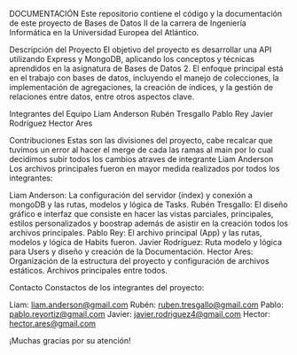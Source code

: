 DOCUMENTACIÓN
Este repositorio contiene el código y la documentación de este proyecto de Bases de Datos II de la carrera de Ingeniería Informática en la Universidad Europea del Atlántico.

Descripción del Proyecto
El objetivo del proyecto es desarrollar una API utilizando Express y MongoDB, aplicando los conceptos y técnicas aprendidos en la asignatura de Bases de Datos 2. El enfoque principal está en el trabajo con bases de datos, incluyendo el manejo de colecciones, la implementación de agregaciones, la creación de índices, y la gestión de relaciones entre datos, entre otros aspectos clave.

Integrantes del Equipo
Liam Anderson
Rubén Tresgallo
Pablo Rey
Javier Rodríguez
Hector Ares

Contribuciones
Estas son las divisiones del proyecto, cabe recalcar que tuvimos un error al hacer el merge de cada las ramas al main por lo cual decidimos subir todos los cambios atraves de integrante Liam Anderson
Los archivos principales fueron en mayor medida realizados por todos los integrantes:

Liam Anderson: La configuración del servidor (índex) y conexión a mongoDB y las rutas, modelos y lógica de Tasks.
Rubén Tresgallo: El diseño gráfico e interfaz que consiste en hacer las vistas parciales, principales, estilos personalizados y boostrap además de asistir en la creación todos los archivos principales.
Pablo Rey: El archivo principal (App) y las rutas, modelos y lógica de Habits fueron.
Javier Rodríguez: Ruta modelo y lógica para Users y diseño y creación de la Documentación.
Hector Ares: Organización de la estructura del proyecto y configuración de archivos estáticos.
Archivos principales entre todos.

Contacto
Constactos de los integrantes del proyecto:

Liam: liam.anderson@gmail.com
Rubén: ruben.tresgallo@gmail.com
Pablo: pablo.reyortiz@gmail.com
Javier: javier.rodriguez4@gmail.com
Hector: hector.ares@gmail.com

¡Muchas gracias por su atención!
